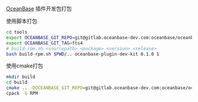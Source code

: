 [OceanBase](https://github.com/oceanbase/oceanbase) 插件开发包打包

使用脚本打包
```bash
cd tools
export OCEANBASE_GIT_REPO=git@gitlab.oceanbase-dev.com:oceanbase/oceanbase.git
export OCEANBASE_GIT_TAG=fts4
# build-rpm.sh <sourcepath> <package> <version> <release>
bash build-rpm.sh $PWD/.. oceanbase-plugin-dev-kit 0.1.0 1
```

使用cmake打包
```bash
mkdir build
cd build
cmake .. -DOCEANBASE_GIT_REPO=git@gitlab.oceanbase-dev.com:oceanbase/oceanbase.git -DOCEANBASE_GIT_TAG=fts4
cpack -G RPM
```
